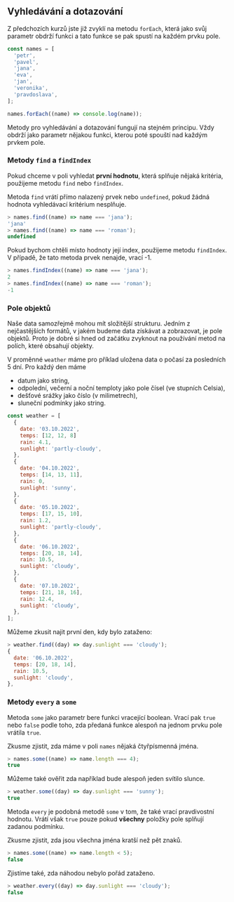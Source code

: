 ## Vyhledávání a dotazování

Z předchozích kurzů jste již zvyklí na metodu `forEach`, která jako svůj parametr obdrží funkci a tato funkce se pak spustí na každém prvku pole.

```js
const names = [
  'petr',
  'pavel',
  'jana',
  'eva',
  'jan',
  'veronika',
  'pravdoslava',
];

names.forEach((name) => console.log(name));
```

Metody pro vyhledávání a dotazování fungují na stejném principu. Vždy obdrží jako parametr nějakou funkci, kterou poté spouští nad každým prvkem pole.

### Metody `find` a `findIndex`

Pokud chceme v poli vyhledat **první hodnotu**, která splňuje nějaká kritéria, použijeme metodu `find` nebo `findIndex`.

Metoda `find` vrátí přímo nalazený prvek nebo `undefined`, pokud žádná hodnota vyhledávací kritérium nesplňuje.

```js
> names.find((name) => name === 'jana');
'jana'
> names.find((name) => name === 'roman');
undefined
```

Pokud bychom chtěli místo hodnoty její index, použijeme metodu `findIndex`. V případě, že tato metoda prvek nenajde, vrací -1.

```js
> names.findIndex((name) => name === 'jana');
2
> names.findIndex((name) => name === 'roman');
-1
```

### Pole objektů

Naše data samozřejmě mohou mít složitější strukturu. Jedním z nejčastějších formátů, v jakém budeme data získávat a zobrazovat, je pole objektů. Proto je dobré si hned od začátku zvyknout na používání metod na polích, které obsahují objekty.

V proměnné `weather` máme pro příklad uložena data o počasí za posledních 5 dní. Pro každý den máme

- datum jako string,
- odpolední, večerní a noční temploty jako pole čísel (ve stupních Celsia),
- dešťové srážky jako číslo (v milimetrech),
- sluneční podmínky jako string.

```js
const weather = [
  {
    date: '03.10.2022',
    temps: [12, 12, 8]
    rain: 4.1,
    sunlight: 'partly-cloudy',
  },
  {
    date: '04.10.2022',
    temps: [14, 13, 11],
    rain: 0,
    sunlight: 'sunny',
  },
  {
    date: '05.10.2022',
    temps: [17, 15, 10],
    rain: 1.2,
    sunlight: 'partly-cloudy',
  },
  {
    date: '06.10.2022',
    temps: [20, 18, 14],
    rain: 10.5,
    sunlight: 'cloudy',
  },
  {
    date: '07.10.2022',
    temps: [21, 18, 16],
    rain: 12.4,
    sunlight: 'cloudy',
  },
];
```

Můžeme zkusit najit první den, kdy bylo zataženo:

```js
> weather.find((day) => day.sunlight === 'cloudy');
{
  date: '06.10.2022',
  temps: [20, 18, 14],
  rain: 10.5,
  sunlight: 'cloudy',
},
```

### Metody `every` a `some`

Metoda `some` jako parametr bere funkci vracející boolean. Vrací pak `true` nebo `false` podle toho, zda předaná funkce alespoň na jednom prvku pole vrátila `true`.

Zkusme zjistit, zda máme v poli `names` nějaká čtyřpísmenná jména.

```js
> names.some((name) => name.length === 4);
true
```

Můžeme také ověřit zda například bude alespoň jeden svítilo slunce.

```js
> weather.some((day) => day.sunlight === 'sunny');
true
```

Metoda `every` je podobná metodě `some` v tom, že také vrací pravdivostní hodnotu. Vrátí však `true` pouze pokud **všechny** položky pole splňují zadanou podmínku.

Zkusme zjistit, zda jsou všechna jména kratší než pět znaků.

```js
> names.some((name) => name.length < 5);
false
```

Zjistíme také, zda náhodou nebylo pořád zataženo.

```js
> weather.every((day) => day.sunlight === 'cloudy');
false
```
